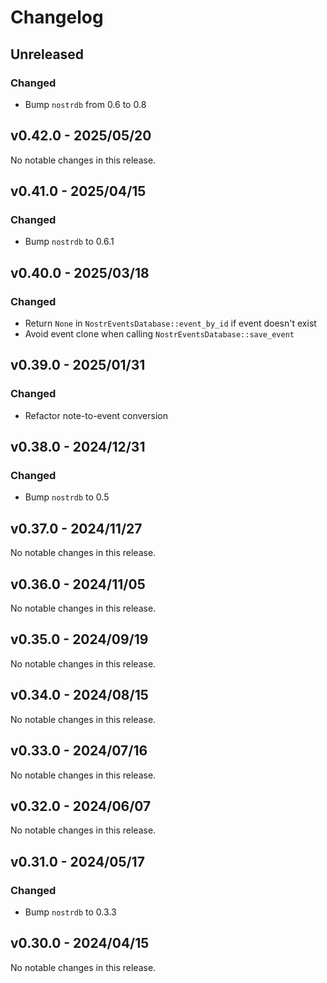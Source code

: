 # Changelog

<!-- All notable changes to this project will be documented in this file. -->

<!-- The format is based on [Keep a Changelog](https://keepachangelog.com/en/1.1.0/), -->
<!-- and this project adheres to [Semantic Versioning](https://semver.org/spec/v2.0.0.html). -->

<!-- Template

## Unreleased

### Breaking changes

### Changed

### Added

### Fixed

### Removed

### Deprecated

-->

## Unreleased

### Changed

- Bump `nostrdb` from 0.6 to 0.8

## v0.42.0 - 2025/05/20

No notable changes in this release.

## v0.41.0 - 2025/04/15

### Changed

- Bump `nostrdb` to 0.6.1

## v0.40.0 - 2025/03/18

### Changed

- Return `None` in `NostrEventsDatabase::event_by_id` if event doesn't exist
- Avoid event clone when calling `NostrEventsDatabase::save_event`

## v0.39.0 - 2025/01/31

### Changed

-  Refactor note-to-event conversion

## v0.38.0 - 2024/12/31

### Changed

- Bump `nostrdb` to 0.5

## v0.37.0 - 2024/11/27

No notable changes in this release.

## v0.36.0 - 2024/11/05

No notable changes in this release.

## v0.35.0 - 2024/09/19

No notable changes in this release.

## v0.34.0 - 2024/08/15

No notable changes in this release.

## v0.33.0 - 2024/07/16

No notable changes in this release.

## v0.32.0 - 2024/06/07

No notable changes in this release.

## v0.31.0 - 2024/05/17

### Changed

- Bump `nostrdb` to 0.3.3

## v0.30.0 - 2024/04/15

No notable changes in this release.
